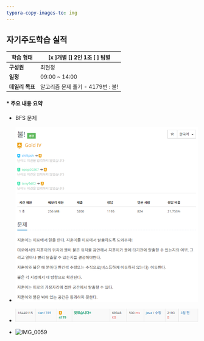 ```yaml
---
typora-copy-images-to: img
---
```


## 자기주도학습 실적


| **학습 형태** | [x ]개별 [] 2인 1조 [ ] 팀별 |
| ------------- | -------------------------- |
| **구성원** | 최현정 |
| **일정** | 09:00 ~ 14:00 |
| **데일리 목표** | 알고리즘 문제 풀기 - 4179번 : 불! |



#### * 주요 내용 요약

- BFS 문제

- ![image-20191216092008705](./img/image-20191216092008705.png)

- ![image-20191216092045865](./img/image-20191216092045865.png)

- ![IMG_0059](/img/IMG_0059.PNG)

  
